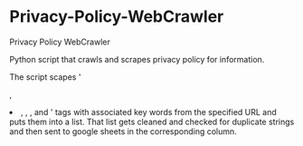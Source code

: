 # Privacy-Policy-WebCrawler
Privacy Policy WebCrawler

Python script that crawls and scrapes privacy policy for information.

The script scapes '<p>, <li>, <td>, <span>, and <a>' tags with associated key words from the specified URL and puts them into a list.
  That list gets cleaned and checked for duplicate strings and then sent to google sheets in the corresponding column.

